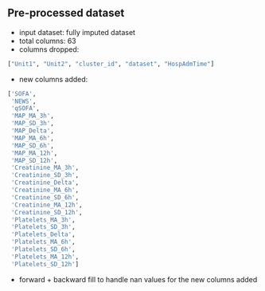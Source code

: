 ## Pre-processed dataset

- input dataset: fully imputed dataset
- total columns: 63
- columns dropped:

```bash
["Unit1", "Unit2", "cluster_id", "dataset", "HospAdmTime"]
```

- new columns added:

```bash
['SOFA',
 'NEWS',
 'qSOFA',
 'MAP_MA_3h',
 'MAP_SD_3h',
 'MAP_Delta',
 'MAP_MA_6h',
 'MAP_SD_6h',
 'MAP_MA_12h',
 'MAP_SD_12h',
 'Creatinine_MA_3h',
 'Creatinine_SD_3h',
 'Creatinine_Delta',
 'Creatinine_MA_6h',
 'Creatinine_SD_6h',
 'Creatinine_MA_12h',
 'Creatinine_SD_12h',
 'Platelets_MA_3h',
 'Platelets_SD_3h',
 'Platelets_Delta',
 'Platelets_MA_6h',
 'Platelets_SD_6h',
 'Platelets_MA_12h',
 'Platelets_SD_12h']
```

- forward + backward fill to handle nan values for the new columns added
